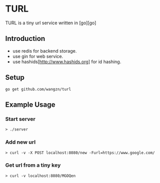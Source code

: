 # TURL
TURL is a tiny url service written in [go][go]

## Introduction
* use redis for backend storage.
* use gin for web service.
* use hashids[http://www.hashids.org] for id hashing.

## Setup
```
go get github.com/wangzn/turl
```

## Example Usage

### Start server

```
> ./server
```

### Add new url

```
> curl -v -X POST localhost:8080/new -Furl=https://www.google.com/
```

### Get url from a tiny key

```
> curl -v localhost:8080/MGOQen
```
